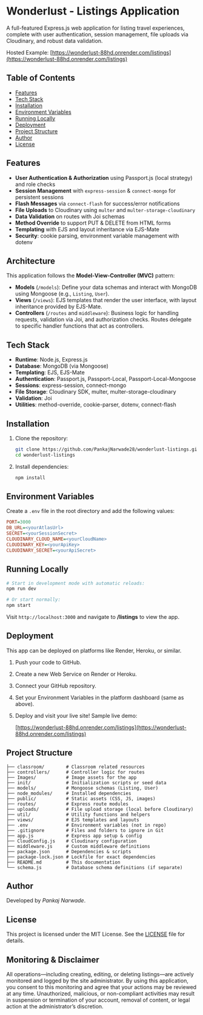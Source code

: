 # Wonderlust - Listings Application

A full-featured Express.js web application for listing travel experiences, complete with user authentication, session management, file uploads via Cloudinary, and robust data validation.

Hosted Example: [https://wonderlust-88hd.onrender.com/listings](https://wonderlust-88hd.onrender.com/listings)

## Table of Contents

* [Features](#features)
* [Tech Stack](#tech-stack)
* [Installation](#installation)
* [Environment Variables](#environment-variables)
* [Running Locally](#running-locally)
* [Deployment](#deployment)
* [Project Structure](#project-structure)
* [Author](#author)
* [License](#license)

## Features

* **User Authentication & Authorization** using Passport.js (local strategy) and role checks
* **Session Management** with `express-session` & `connect-mongo` for persistent sessions
* **Flash Messages** via `connect-flash` for success/error notifications
* **File Uploads** to Cloudinary using `multer` and `multer-storage-cloudinary`
* **Data Validation** on routes with Joi schemas
* **Method Override** to support PUT & DELETE from HTML forms
* **Templating** with EJS and layout inheritance via EJS-Mate
* **Security**: cookie parsing, environment variable management with dotenv

## Architecture

This application follows the **Model-View-Controller (MVC)** pattern:

* **Models** (`/models`): Define your data schemas and interact with MongoDB using Mongoose (e.g., `Listing`, `User`).
* **Views** (`/views`): EJS templates that render the user interface, with layout inheritance provided by EJS-Mate.
* **Controllers** (`/routes` and `middleware`): Business logic for handling requests, validation via Joi, and authorization checks. Routes delegate to specific handler functions that act as controllers.

## Tech Stack

* **Runtime**: Node.js, Express.js
* **Database**: MongoDB (via Mongoose)
* **Templating**: EJS, EJS-Mate
* **Authentication**: Passport.js, Passport-Local, Passport-Local-Mongoose
* **Sessions**: express-session, connect-mongo
* **File Storage**: Cloudinary SDK, multer, multer-storage-cloudinary
* **Validation**: Joi
* **Utilities**: method-override, cookie-parser, dotenv, connect-flash

## Installation

1. Clone the repository:

   ```bash
   git clone https://github.com/PankajNarwade28/wonderlust-listings.git
   cd wonderlust-listings
   ```
2. Install dependencies:

   ```bash
   npm install
   ```

## Environment Variables

Create a `.env` file in the root directory and add the following values:

```ini
PORT=3000
DB_URL=<yourAtlasUrl>
SECRET=<yourSessionSecret>
CLOUDINARY_CLOUD_NAME=<yourCloudName>
CLOUDINARY_KEY=<yourApiKey>
CLOUDINARY_SECRET=<yourApiSecret>
```

## Running Locally

```bash
# Start in development mode with automatic reloads:
npm run dev

# Or start normally:
npm start
```

Visit `http://localhost:3000` and navigate to **/listings** to view the app.

## Deployment

This app can be deployed on platforms like Render, Heroku, or similar.

1. Push your code to GitHub.
2. Create a new Web Service on Render or Heroku.
3. Connect your GitHub repository.
4. Set your Environment Variables in the platform dashboard (same as above).
5. Deploy and visit your live site! Sample live demo:

   [https://wonderlust-88hd.onrender.com/listings](https://wonderlust-88hd.onrender.com/listings)

## Project Structure

```
├── classroom/        # Classroom related resources
├── controllers/      # Controller logic for routes
├── Images/           # Image assets for the app
├── init/             # Initialization scripts or seed data
├── models/           # Mongoose schemas (Listing, User)
├── node_modules/     # Installed dependencies
├── public/           # Static assets (CSS, JS, images)
├── routes/           # Express route modules
├── uploads/          # File upload storage (local before Cloudinary)
├── util/             # Utility functions and helpers
├── views/            # EJS templates and layouts
├── .env              # Environment variables (not in repo)
├── .gitignore        # Files and folders to ignore in Git
├── app.js            # Express app setup & config
├── CloudConfig.js    # Cloudinary configuration
├── middleware.js     # Custom middleware definitions
├── package.json      # Dependencies & scripts
├── package-lock.json # Lockfile for exact dependencies
├── README.md         # This documentation
└── schema.js         # Database schema definitions (if separate)
```

## Author

Developed by *Pankaj  Narwade*.

## License

This project is licensed under the MIT License. See the [LICENSE](LICENSE) file for details.

## Monitoring & Disclaimer

All operations—including creating, editing, or deleting listings—are actively monitored and logged by the site administrator. By using this application, you consent to this monitoring and agree that your actions may be reviewed at any time. Unauthorized, malicious, or non-compliant activities may result in suspension or termination of your account, removal of content, or legal action at the administrator’s discretion.
